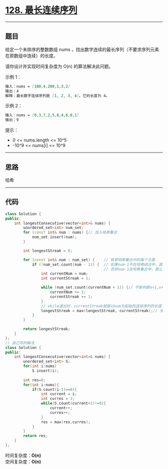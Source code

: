 # [128. 最长连续序列](https://leetcode.cn/problems/longest-consecutive-sequence/description/)

---

## 题目

给定一个未排序的整数数组 nums ，找出数字连续的最长序列（不要求序列元素在原数组中连续）的长度。  

请你设计并实现时间复杂度为 O(n) 的算法解决此问题。  

示例 1：  

```markdown
输入：nums = [100,4,200,1,3,2]
输出：4
解释：最长数字连续序列是 [1, 2, 3, 4]。它的长度为 4。
```

示例 2：  

```markdown
输入：nums = [0,3,7,2,5,8,4,6,0,1]
输出：9
```

提示：  

- 0 <= nums.length <= 10^5
- -10^9 <= nums[i] <= 10^9

---

## 思路

哈希

---

## 代码

```C++
class Solution {
public:
    int longestConsecutive(vector<int>& nums) {
        unordered_set<int> num_set;
        for (const int& num : nums) {// 加入哈希集合
            num_set.insert(num);
        }

        int longestStreak = 0;

        for (const int& num : num_set) {    // 枚举哈希集合中的每个元素
            if (!num_set.count(num - 1)) {  // 如果num-1不在哈希结合中，就需要处理，
                                            // 否则num-1在哈希集合中，那么在之前遍历时的while中就已经处理过这个num了，就直接跳过
                int currentNum = num;
                int currentStreak = 1;

                while (num_set.count(currentNum + 1)) {// 不断判断x+1,x+2,x+3,...是否在哈希集合中
                    currentNum += 1;
                    currentStreak += 1;
                }
                // while退出时，currentStreak就是以num为起始的连续序列的长度
                longestStreak = max(longestStreak, currentStreak);// 贪心的维护最大的长度
            }
        }

        return longestStreak;           
    }
};
// 自己写的解法
class Solution {
public:
    int longestConsecutive(vector<int>& nums) {
        unordered_set<int> S;
        for(int i:nums)
            S.insert(i);
        
        int res=0;
        for(int i:nums){
            if(S.count(i-1)==0){
                int current = i;
                int curres = 1;
                while(S.count(current+1)!=0){
                    current++;
                    curres++;
                }
                res = max(res,curres);
            }
        }
        return res;
    }
};
```

时间复杂度：**O(n)**  
空间复杂度：**O(n)**
